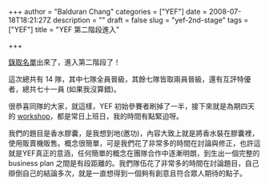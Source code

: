 +++
author = "Balduran Chang"
categories = ["YEF"]
date = 2008-07-18T18:21:27Z
description = ""
draft = false
slug = "yef-2nd-stage"
tags = ["YEF"]
title = "YEF 第二階段進入"

+++


[錄取名單](http://www.entrepreneurship.net.tw/Upload/PostElevatorTeamList.pdf)出來了，進入第二階段了！

這次總共有 14 隊，其中七隊全員晉級，其餘七隊皆取兩員晉級，還有互評特優者，總共七十一員 (如果我沒算錯)。

很恭喜同隊的大家，就這樣，YEF 初始參賽者刷掉了一半，接下來就是為期四天的 [workshop](http://www.entrepreneurship.net.tw/Upload/YEFWorkshopsAgenda.pdf)，都是常日上班日，我的時間有點緊迫呀。

我們的題目是香水膠囊，是我想到地(邀功)，內容大致上就是將香水裝在膠囊裡，使用販賣機販售。概念很簡單，可是我們花了非常多的時間在討論與修正，也許這就是YEF真正的意涵，任何簡單的概念在團隊合作中逐漸明朗，到生出一個完整的 business plan 之間是有段距離的。我們隊伍花了非常多的時間在討論題目，自己辯倒自己的結論多次，就是一直想得到一個夠有創意且符合眾人期待的點子。

